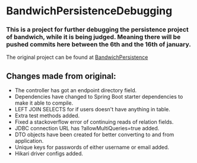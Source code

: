 # BandwichPersistenceDebugging

### This is a project for further debugging the persistence project of bandwich, while it is being judged. Meaning there will be pushed commits here between the 6th and the 16th of january.

The original project can be found at [BandwichPersistence](https://github.com/Laustrup/BandwichPersistence)

## Changes made from original:

* The controller has got an endpoint directory field.
* Dependencies have changed to Spring Boot starter dependencies to make it able to compile.
* LEFT JOIN SELECTS for if users doesn't have anything in table.
* Extra test methods added.
* Fixed a stackoverflow error of continuing reads of relation fields.
* JDBC connection URL has ?allowMultiQueries=true added.
* DTO objects have been created for better converting to and from application.
* Unique keys for passwords of either username or email added.
* Hikari driver configs added.